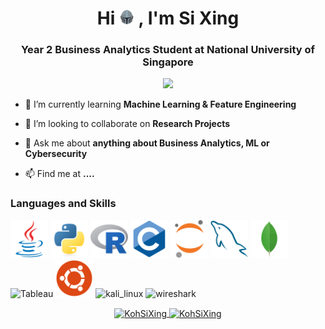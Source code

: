 <h1 align="center">Hi <img src="https://github.com/zachflauaus/emoji-repo/blob/master/images/starwars-the-mandalorian.png" alt="mando" width="24" height="24"/> , I'm Si Xing</h1>

<h3 align="center">Year 2 Business Analytics Student at National University of Singapore</h3>

<p align="center"> 
  <img src="https://komarev.com/ghpvc/?username=KohSiXing"&style=plastic/> 
</p>




- 🌱 I’m currently learning **Machine Learning & Feature Engineering**

- 🤖 I’m looking to collaborate on **Research Projects**

- 💬 Ask me about **anything about Business Analytics, ML or Cybersecurity**

- 📫 Find me at **....**




### Languages and Skills

<p align="left">
  <img src="https://raw.githubusercontent.com/devicons/devicon/master/icons/java/java-original.svg" alt="java" width="60" height="60" padding="1%"/> 
  <img src="https://raw.githubusercontent.com/devicons/devicon/master/icons/python/python-original.svg" alt="python" width="60" height="60" padding="1%"/> 
  <img src="https://raw.githubusercontent.com/devicons/devicon/master/icons/r/r-original.svg" alt="r" width="60" height="60" padding="1%"/>
  <img src="https://raw.githubusercontent.com/devicons/devicon/master/icons/c/c-original.svg" alt="c" width="60" height="60" padding="1%"/>
  <img src="https://raw.githubusercontent.com/devicons/devicon/master/icons/jupyter/jupyter-original.svg" alt="jupyter" width="60" height="60" padding="1%"/>
  <img src="https://raw.githubusercontent.com/devicons/devicon/master/icons/mysql/mysql-original.svg" alt="mysql"width="60" height="60" padding="1%"/> 
  <img src="https://raw.githubusercontent.com/devicons/devicon/master/icons/mongodb/mongodb-original.svg" alt="mongodb" width="60" height="60" padding="1%"/>
  <img src="https://github.com/get-icon/geticon/blob/master/icons/tableau-icon.svg" alt="Tableau" width="60" height="60" padding="1%"/> 
  <img src="https://raw.githubusercontent.com/devicons/devicon/master/icons/ubuntu/ubuntu-plain.svg" alt="ubuntu" width="60" height="60" padding="1%"/>
  <img src="https://upload.wikimedia.org/wikipedia/commons/2/2b/Kali-dragon-icon.svg" alt="kali_linux" width="60" height="60" padding="1%"/> 
  <img src="https://www.vectorlogo.zone/logos/wireshark/wireshark-icon.svg" alt="wireshark" width="60" height="60" padding="1%"/>
</p>




<p align="center">
<a href="https://github.com/KohSiXing">
  <img height="160em" align="center" src="https://github-readme-stats.vercel.app/api/top-langs?username=KohSiXing&show_icons=true&locale=en&layout=compact&langs_count=8&theme=algolia" alt="KohSiXing"/>
  <img height="160em" align="center" src="https://github-readme-stats.vercel.app/api?username=KohSiXing&show_icons=true&locale=en&theme=algolia&include_all_commits=true&count_private=true" alt="KohSiXing"/>
</a>
</p>
